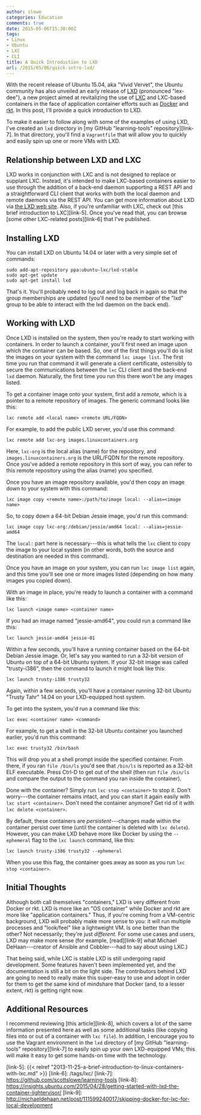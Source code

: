 ```yaml
---
author: slowe
categories: Education
comments: true
date: 2015-05-06T15:30:00Z
tags:
- Linux
- Ubuntu
- LXC
- CLI
title: A Quick Introduction to LXD
url: /2015/05/06/quick-intro-lxd/
---
```


With the recent release of Ubuntu 15.04, aka "Vivid Vervet", the Ubuntu community has also unveiled an early release of [LXD][link-4] (pronounced "lex-dee"), a new project aimed at revitalizing the use of [LXC][link-3] and LXC-based containers in the face of application container efforts such as [Docker][link-1] and [rkt][link-2]. In this post, I'll provide a quick introduction to LXD.

To make it easier to follow along with some of the examples of using LXD, I've created an `lxd` directory in [my GitHub "learning-tools" repository][link-7]. In that directory, you'll find a `Vagrantfile` that will allow you to quickly and easily spin up one or more VMs with LXD.

## Relationship between LXD and LXC

LXD works in conjunction with LXC and is not designed to replace or supplant LXC. Instead, it's intended to make LXC-based containers easier to use through the addition of a back-end daemon supporting a REST API and a straightforward CLI client that works with both the local daemon and remote daemons via the REST API. You can get more information about LXD via [the LXD web site][link-4]. Also, if you're unfamiliar with LXC, check out [this brief introduction to LXC][link-5]. Once you've read that, you can browse [some other LXC-related posts][link-6] that I've published.

## Installing LXD

You can install LXD on Ubuntu 14.04 or later with a very simple set of commands:

    sudo add-apt-repository ppa:ubuntu-lxc/lxd-stable
    sudo apt-get update
    sudo apt-get install lxd

That's it. You'll probably need to log out and log back in again so that the group memberships are updated (you'll need to be member of the "lxd" group to be able to interact with the lxd daemon on the back end).

## Working with LXD

Once LXD is installed on the system, then you're ready to start working with containers. In order to launch a container, you'll first need an image upon which the container can be based. So, one of the first things you'll do is list the images on your system with the command `lxc image list`. The first time you run that command it will generate a client certificate, ostensibly to secure the communications between the `lxc` CLI client and the back-end `lxd` daemon. Naturally, the first time you run this there won't be any images listed.

To get a container image onto your system, first add a _remote_, which is a pointer to a remote repository of images. The generic command looks like this:

    lxc remote add <local name> <remote URL/FQDN>

For example, to add the public LXD server, you'd use this command:

    lxc remote add lxc-org images.linuxcontainers.org

Here, `lxc-org` is the local alias (name) for the repository, and `images.linuxcontainers.org` is the URL/FQDN for the remote repository. Once you've added a remote repository in this sort of way, you can refer to this remote repository using the alias (name) you specified.

Once you have an image repository available, you'd then copy an image down to your system with this command:

    lxc image copy <remote name>:/path/to/image local: --alias=<image name>

So, to copy down a 64-bit Debian Jessie image, you'd run this command:

    lxc image copy lxc-org:/debian/jessie/amd64 local: --alias=jessie-amd64

The `local:` part here is necessary---this is what tells the `lxc` client to copy the image to your local system (in other words, both the source and destination are needed in this command).

Once you have an image on your system, you can run `lxc image list` again, and this time you'll see one or more images listed (depending on how many images you copied down).

With an image in place, you're ready to launch a container with a command like this:

    lxc launch <image name> <container name>

If you had an image named "jessie-amd64", you could run a command like this:

    lxc launch jessie-amd64 jessie-01

Within a few seconds, you'll have a running container based on the 64-bit Debian Jessie image. Or, let's say you wanted to run a 32-bit version of Ubuntu on top of a 64-bit Ubuntu system. If your 32-bit image was called "trusty-i386", then the command to launch it might look like this:

    lxc launch trusty-i386 trusty32

Again, within a few seconds, you'll have a container running 32-bit Ubuntu "Trusty Tahr" 14.04 on your LXD-equipped host system.

To get into the system, you'd run a command like this:

    lxc exec <container name> <command>

For example, to get a shell in the 32-bit Ubuntu container you launched earlier, you'd run this command:

    lxc exec trusty32 /bin/bash

This will drop you at a shell prompt inside the specified container. From there, if you ran `file /bin/ls` you'd see that `/bin/ls` is reported as a 32-bit ELF executable. Press Ctrl-D to get out of the shell (then run `file /bin/ls` and compare the output to the command you ran inside the container).

Done with the container? Simply run `lxc stop <container>` to stop it. Don't worry---the container remains intact, and you can start it again easily with `lxc start <container>`. Don't need the container anymore? Get rid of it with `lxc delete <container>`.

By default, these containers are _persistent_---changes made within the container persist over time (until the container is deleted with `lxc delete`). However, you can make LXD behave more like Docker by using the `--ephemeral` flag to the `lxc launch` command, like this:

    lxc launch trusty-i386 trusty32 --ephemeral

When you use this flag, the container goes away as soon as you run `lxc stop <container>`.

## Initial Thoughts

Although both call themselves "containers," LXD is very different from Docker or rkt. LXD is more like an "OS container" while Docker and rkt are more like "application containers." Thus, if you're coming from a VM-centric background, LXD will probably make more sense to you: it will run multiple processes and "look/feel" like a lightweight VM. Is one better than the other? Not necessarily; they're just _different._ For some use cases and users, LXD may make more sense (for example, [read][link-9] what Michael DeHaan---creator of Ansible and Cobbler---had to say about using LXC.)

That being said, while LXC is stable LXD is still undergoing rapid development. Some features haven't been implemented yet, and the documentation is still a bit on the light side. The contributors behind LXD are going to need to really make this super-easy to use and adopt in order for them to get the same kind of mindshare that Docker (and, to a lesser extent, rkt) is getting right now.

## Additional Resources

I recommend reviewing [this article][link-8], which covers a lot of the same information presented here as well as some additional tasks (like copying files into or out of a container with `lxc file`). In addition, I encourage you to use the Vagrant environment in the `lxd` directory of [my GitHub "learning-tools" repository][link-7] to easily spin up your own LXD-equipped VMs; this will make it easy to get some hands-on time with the technology.



[link-1]: https://www.docker.com
[link-2]: https://github.com/coreos/rkt/
[link-3]: https://linuxcontainers.org/lxc/introduction
[link-4]: https://linuxcontainers.org/lxd/introduction
[link-5]: {{< relref "2013-11-25-a-brief-introduction-to-linux-containers-with-lxc.md" >}}
[link-6]: /tags/lxc/
[link-7]: https://github.com/scottslowe/learning-tools
[link-8]: https://insights.ubuntu.com/2015/04/28/getting-started-with-lxd-the-container-lightervisor/
[link-9]: http://michaeldehaan.net/post/111599240017/skipping-docker-for-lxc-for-local-development
